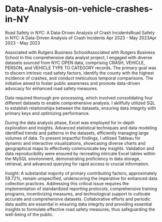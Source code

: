 # Data-Analysis-on-vehicle-crashes-in-NY

Road Safety in NYC: A Data-Driven Analysis of Crash IncidentsRoad Safety in NYC: A Data-Driven Analysis of Crash Incidents
Apr 2023 - May 2023Apr 2023 - May 2023

Associated with Rutgers Business SchoolAssociated with Rutgers Business School
In this comprehensive data analyst project, I engaged with diverse datasets sourced from NYC OPEN data, comprising CRASH, VEHICLE, PERSON, and VEHICLE TYPE TO CATEGORY records. The primary goal was to discern intrinsic road safety factors, identify the county with the highest incidence of crashes, and conduct meticulous temporal comparisons. The initiative aimed to foster public awareness and promote data-driven advocacy for enhanced road safety measures.

Data required thorough pre-processing, which involved consolidating four different datasets to enable comprehensive analysis. I skillfully utilized SQL to establish relationships between the datasets, ensuring data integrity with primary keys and optimizing performance.

During the data analysis phase, Excel was employed for in-depth exploration and insights. Advanced statistical techniques and data modeling identified trends and patterns in the datasets, efficiently managing large volumes of data. To present impactful findings, I utilized Tableau for dynamic and interactive visualizations, showcasing diverse charts and geographical maps to effectively communicate key insights. Validation and data reproducibility were ensured by recreating intricate Excel tables within the MySQL environment, demonstrating proficiency in data storage, retrieval, and advanced querying for rapid access to crucial information.

Insight: A substantial majority of primary contributing factors, approximately 59.72%, remain unspecified, underscoring the imperative for enhanced data collection practices. Addressing this critical issue requires the implementation of standardized reporting protocols, comprehensive training programs, incentivizing measures, and technological support to cultivate accurate and comprehensive datasets. Collaborative efforts and periodic data audits are essential in ensuring data integrity and providing essential insights to formulate effective road safety measures, thus safeguarding the well-being of the public.
